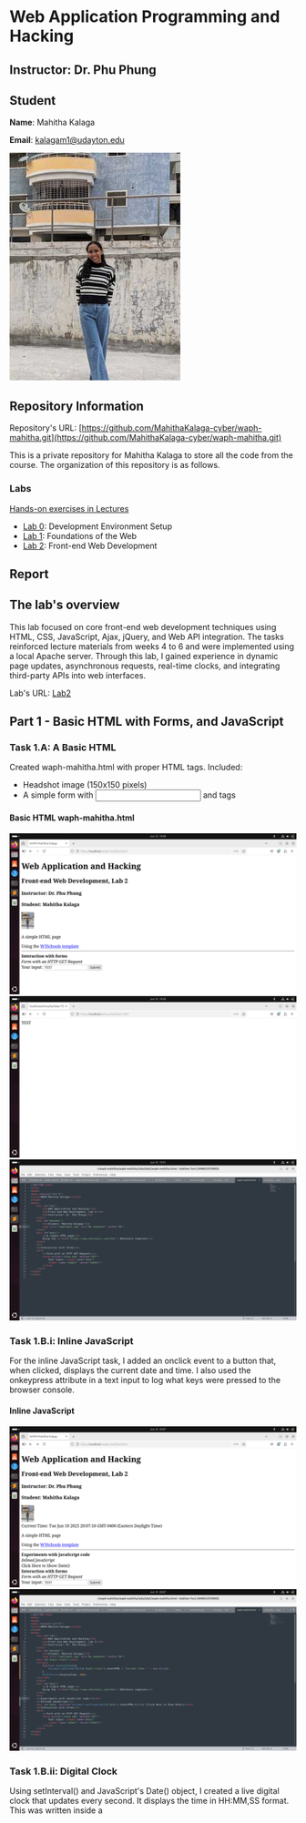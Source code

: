 # Web Application Programming and Hacking

## Instructor: Dr. Phu Phung

## Student

**Name**: Mahitha Kalaga

**Email**: [kalagam1@udayton.edu](kalagam1@udayton.edu)

![Mahitha's headshot](../../images/mahi.jpeg)

## Repository Information

Repository's URL: [https://github.com/MahithaKalaga-cyber/waph-mahitha.git](https://github.com/MahithaKalaga-cyber/waph-mahitha.git)

This is a private repository for Mahitha Kalaga to store all the code from the course. The organization of this repository is as follows.

### Labs

[Hands-on exercises in Lectures](labs)

- [Lab 0](labs/lab0): Development Environment Setup
- [Lab 1](labs/lab1): Foundations of the Web
- [Lab 2](labs/lab2): Front-end Web Development

## Report

## The lab's overview

This lab focused on core front-end web development techniques using HTML, CSS, JavaScript, Ajax, jQuery, and Web API integration. The tasks reinforced lecture materials from weeks 4 to 6 and were implemented using a local Apache server. Through this lab, I gained experience in dynamic page updates, asynchronous requests, real-time clocks, and integrating third-party APIs into web interfaces.

Lab's URL: [Lab2](https://github.com/MahithaKalaga-cyber/waph-mahitha/tree/main/labs/lab2)

## Part 1 - Basic HTML with Forms, and JavaScript

### Task 1.A: A Basic HTML 

Created waph-mahitha.html with proper HTML tags. Included:
 - Headshot image (150x150 pixels)
 - A simple form with <input> and <submit> tags

#### Basic HTML waph-mahitha.html 
![Basic HTML waph-mahitha.html](../../images/2.1.a.a.jpeg) 
![Basic HTML waph-mahitha.html](../../images/2.1.a.jpeg) 
![Basic HTML waph-mahitha.html](../../images/2.1.a.a.a.jpeg)

### Task 1.B.i: Inline JavaScript

For the inline JavaScript task, I added an onclick event to a button that, when clicked, displays the current date and time. I also used the onkeypress attribute in a text input to log what keys were pressed to the browser console. 

#### Inline JavaScript
![Inline JavaScript](../../images/2.1.b.2.jpeg)
![Inline JavaScript](../../images/2.1.b.2.1.jpeg)

### Task 1.B.ii: Digital Clock 

Using setInterval() and JavaScript's Date() object, I created a live digital clock that updates every second. It displays the time in HH:MM,SS format. This was written inside a <script> tag and directly manipulated the inner content of a div. 

#### Digital Clock
![Digital Clock](../../images/2.1.b.jpeg)
![Digital Clock](../../images/2.1.b.b.jpeg)
![Digital Clock](../../images/2.1.b.b.b.jpeg)

### Task 1.B.iii: Show/Hide Email

Created a reusable and modular JavaScript file (email.js) that dynamically toggles the visibility of my email address. When the user clicks a div, the content switches between a label and a mailto: hyperlink. This component demonstrates external JS integration, conditional logic, and DOM element replacement.

#### Show/Hide Email
![Show/Hide Email](../../images/2.1.c.jpeg)
![Show/Hide Email](../../images/2.1.c.c.jpeg)
![Show/Hide Email](../../images/2.1.c.c.c.jpeg)

### Task 1.B.iv: Analog Clock

Added an analog clock using a <canvas> element and the external script hosted at https:/waph-phung.github.io/clock.js. The script draws clock hands in real time using canvas rendering.

#### Analog Clock
![Analog Clock](../../images/2.1.d.jpeg)
![Analog Clock](../../images/2.1.d.d.jpeg)

### Task 2: Ajax, CSS, jQuery, and Web API Integration

### Task 2.A: Ajax 

Implemented a form-driven Ajax request using XMLHttpRequest to send user input to echo.php. The servers response is retrieved and rendered within a target div element. By monitoring the request through browser developer tools, I gained insight into asynchronous communication and HTTP request/response lifecycles.

#### Ajax
![Ajax](../../images/2.2.a.jpeg)
![Ajax](../../images/2.2.a.a.jpeg)

### Task 2.B: CSS  

Demonstrated an understanding of different CSS application methods:
 - Inline CSS was used directly within HTML tags for quick styling.
 - Internal CSS was defined within a <style> block in the <head> for layout consistency.
 - External CSS was applied by linking to a remote stylesheet (https:/waph-phung.github.io/style3.css).

#### CSS 
![CSS](../../images/2.2.b.jpeg)
![CSS](../../images/2.2.b.b.jpeg)

### Task 2.C: jQuery   

Included the jQuery library via CDN and developed Ajax functions using both $get() and $post() methods to interact with the echo.php endpoint. The responses were dynamically injected into the DOM. 

#### jQuery  
![jQuery](../../images/2.2.c.1.jpeg)
![jQuery](../../images/2.2.c.c.1.jpeg)

#### jQuery  
![jQuery](../../images/2.2.c.2.jpeg)
![jQuery](../../images/2.2.c.c.2.jpeg)

### Task 2.D: Web API Integration  

 - i. Joke API

Used jQuery to fetch a random programming joke from https:/v2.jokeapi.dev/joke/Programming?type=single on page load. The returned JSON was parsed, and the joke was displayed in a div element. This integration demonstrated the practical use of external APIs to enhance user engagement.

#### Joke API 
![Joke API](../../images/2.2.d.i.jpeg)
![Joke API](../../images/2.2.d.d.1.jpeg)

 - ii. Agify API with fetch()

Used JavaScripts modern fetch() API to retrieve age prediction data from https:/api.agify.io/?name=... based on user input. The results were processed asynchronously and rendered within the page, providing a hands-on example of modern JavaScript promises and external API interaction.

#### Agify API with fetch()
![Agify API with fetch()](../../images/2.2.d.2.jpeg)
![Agify API with fetch()](../../images/2.2.d.d.2.jpeg)


